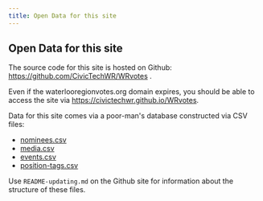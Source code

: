 ```yaml
---
title: Open Data for this site
---
```


## Open Data for this site

The source code for this site is hosted on Github:
<https://github.com/CivicTechWR/WRvotes> . 

Even if the waterlooregionvotes.org domain expires, you should be able
to access the site via <https://civictechwr.github.io/WRvotes>.

Data for this site comes via a poor-man's database constructed via CSV
files: 

- [nominees.csv](../_data/sync/nominees.csv)
- [media.csv](../_data/sync/media.csv)
- [events.csv](../_data/sync/events.csv)
- [position-tags.csv](../_data/internal/position-tags.csv)

Use `README-updating.md` on the Github site for information about the
structure of these files. 

